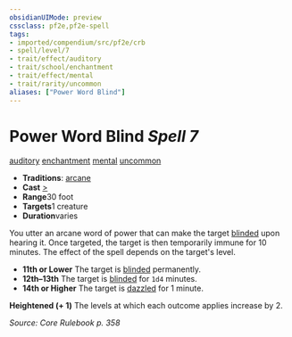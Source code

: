 ```yaml
---
obsidianUIMode: preview
cssclass: pf2e,pf2e-spell
tags:
- imported/compendium/src/pf2e/crb
- spell/level/7
- trait/effect/auditory
- trait/school/enchantment
- trait/effect/mental
- trait/rarity/uncommon
aliases: ["Power Word Blind"]
---
```

# Power Word Blind *Spell 7*   
[auditory](auditory.md)  [enchantment](enchantment.md)  [mental](mental.md)  [uncommon](uncommon.md)  

- **Traditions**: [arcane](arcane.md)
- **Cast** [>](chapter-9-playing-the-game.md#Actions "Single Action") 
- **Range**30 foot
- **Targets**1 creature
- **Duration**varies

You utter an arcane word of power that can make the target [blinded](conditions.md#Blinded) upon hearing it. Once targeted, the target is then temporarily immune for 10 minutes. The effect of the spell depends on the target's level.

- **11th or Lower** The target is [blinded](conditions.md#Blinded) permanently.
- **12th–13th** The target is [blinded](conditions.md#Blinded) for `1d4` minutes.
- **14th or Higher** The target is [dazzled](conditions.md#Dazzled) for 1 minute.

**Heightened (+ 1)** The levels at which each outcome applies increase by 2.

*Source: Core Rulebook p. 358*